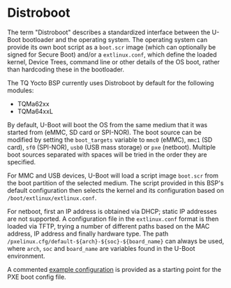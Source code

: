 # Distroboot

The term "Distroboot" describes a standardized interface between the U-Boot
bootloader and the operating system. The operating system can provide its own
boot script as a `boot.scr` image (which can optionally be signed for Secure
Boot) and/or a `extlinux.conf`, which define the loaded kernel, Device Trees,
command line or other details of the OS boot, rather than hardcoding these
in the bootloader.

The TQ Yocto BSP currently uses Distroboot by default for the following modules:

- TQMa62xx
- TQMa64xxL

By default, U-Boot will boot the OS from the same medium that it was started
from (eMMC, SD card or SPI-NOR). The boot source can be modified by setting
the `boot_targets` variable to `mmc0` (eMMC), `mmc1` (SD card), `sf0` (SPI-NOR),
`usb0` (USB mass storage) or `pxe` (netboot). Multiple boot sources separated
with spaces will be tried in the order they are specified.

For MMC and USB devices, U-Boot will load a script image `boot.scr` from the
boot partition of the selected medium. The script provided in this BSP's
default configuration then selects the kernel and its configuration based on
`/boot/extlinux/extlinux.conf`.

For netboot, first an IP address is obtained via DHCP; static IP addresses are
not supported. A configuration file in the `extlinux.conf` format is then loaded
via TFTP, trying a number of different paths based on the MAC address,
IP address and finally hardware type. The path
`/pxelinux.cfg/default-${arch}-${soc}-${board_name}` can always be used,
where `arch`, `soc` and `board_name` are variables found in the U-Boot
environment.

A commented [example configuration](examples/pxelinux.cfg) is provided as a
starting point for the PXE boot config file.
